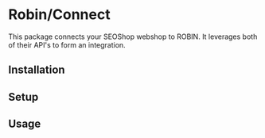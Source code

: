 # Robin/Connect

This package connects your SEOShop webshop to ROBIN. It leverages both of their API's to form an integration.

## Installation

## Setup

## Usage

